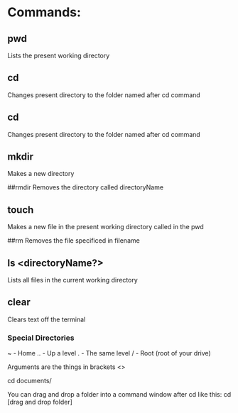 # Commands:
## pwd
Lists the present working directory

## cd
Changes present directory to the folder named after cd command

## cd <directoryName>
Changes present directory to the folder named after cd command

## mkdir <directoryName>
Makes a new directory

##rmdir <directoryName>
Removes the directory called directoryName

## touch <filename>
Makes a new file in the present working directory called in the pwd

##rm <filename>
Removes the file specificed in filename

## ls  <directoryName?>
Lists all files in the current working directory 

## clear
Clears text off the terminal

### Special Directories

~ - Home
.. - Up a level
. - The same level
/ - Root (root of your drive)


Arguments are the things in brackets <>

cd documents/

You can drag and drop a folder into a command window after cd
like this:
cd [drag and drop folder]

